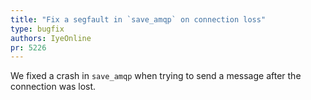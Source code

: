 ```yaml
---
title: "Fix a segfault in `save_amqp` on connection loss"
type: bugfix
authors: IyeOnline
pr: 5226
---
```


We fixed a crash in `save_amqp` when trying to send a message after the connection
was lost.
